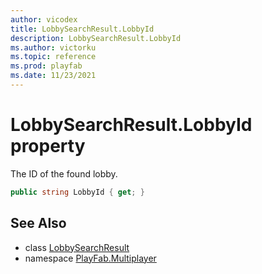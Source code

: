 ```yaml
---
author: vicodex
title: LobbySearchResult.LobbyId
description: LobbySearchResult.LobbyId
ms.author: victorku
ms.topic: reference
ms.prod: playfab
ms.date: 11/23/2021
---
```


# LobbySearchResult.LobbyId property

The ID of the found lobby.

```csharp
public string LobbyId { get; }
```

## See Also

* class [LobbySearchResult](../LobbySearchResult.md)
* namespace [PlayFab.Multiplayer](../../PlayFabMultiplayerSDK.md)

